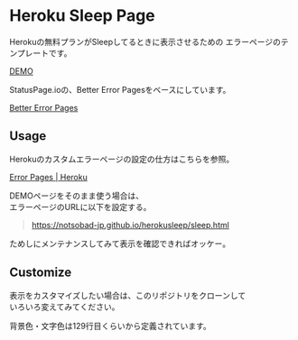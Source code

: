 # Heroku Sleep Page

Herokuの無料プランがSleepしてるときに表示させるための
エラーページのテンプレートです。

[DEMO](https://notsobad-jp.github.io/herokusleep/sleep.html)

StatusPage.ioの、Better Error Pagesをベースにしています。

[Better Error Pages](https://better-error-pages.statuspage.io/)


## Usage

Herokuのカスタムエラーページの設定の仕方はこちらを参照。

[Error Pages | Heroku](https://devcenter.heroku.com/articles/error-pages)


DEMOページをそのまま使う場合は、  
エラーページのURLに以下を設定する。

>https://notsobad-jp.github.io/herokusleep/sleep.html

ためしにメンテナンスしてみて表示を確認できればオッケー。


## Customize

表示をカスタマイズしたい場合は、このリポジトリをクローンして  
いろいろ変えてみてください。

背景色・文字色は129行目くらいから定義されています。
